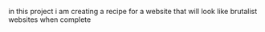 in this project i am creating a recipe for a website that 
will look like brutalist websites when complete